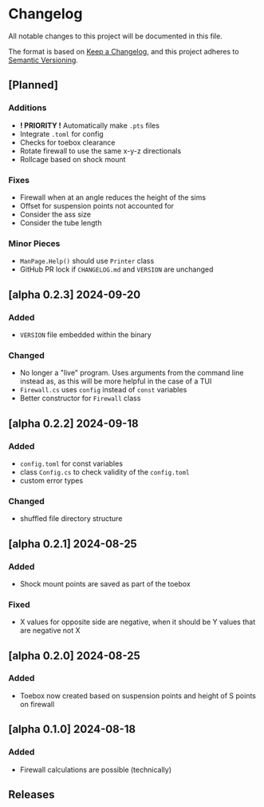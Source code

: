 # Changelog

All notable changes to this project will be documented in this file.

The format is based on [Keep a Changelog](https://keepachangelog.com/en/1.1.0/),
and this project adheres to [Semantic Versioning](https://semver.org/spec/v2.0.0.html).

## [Planned]
### Additions
- **! PRIORITY !** Automatically make `.pts` files
- Integrate `.toml` for config
- Checks for toebox clearance
- Rotate firewall to use the same x-y-z directionals
- Rollcage based on shock mount

### Fixes
- Firewall when at an angle reduces the height of the sims
- Offset for suspension points not accounted for
- Consider the ass size
- Consider the tube length

### Minor Pieces
- `ManPage.Help()` should use `Printer` class
- GitHub PR lock if `CHANGELOG.md` and `VERSION` are unchanged

## [alpha 0.2.3] 2024-09-20
### Added
- `VERSION` file embedded within the binary
### Changed
- No longer a "live" program. Uses arguments from the command line instead as, as this will be more helpful in the case of a TUI
- `Firewall.cs` uses `config` instead of `const` variables
- Better constructor for `Firewall` class

## [alpha 0.2.2] 2024-09-18
### Added
- `config.toml` for const variables
- class `Config.cs` to check validity of the `config.toml`
- custom error types
### Changed
- shuffled file directory structure

## [alpha 0.2.1] 2024-08-25
### Added
- Shock mount points are saved as part of the toebox
### Fixed
- X values for opposite side are negative, when it should be Y values that are negative not X

## [alpha 0.2.0] 2024-08-25
### Added
- Toebox now created based on suspension points and height of S points on firewall

## [alpha 0.1.0] 2024-08-18
### Added
- Firewall calculations are possible (technically)

## Releases
[0.0.1]: https://github.com/shermanhlc/auto-chassis/releases/tag/v0.1.0-alpha

